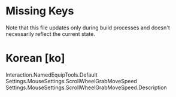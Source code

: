 # Missing Keys
Note that this file updates only during build processes and doesn't necessarily reflect the current state.

# Korean [ko]
Interaction.NamedEquipTools.Default  
Settings.MouseSettings.ScrollWheelGrabMoveSpeed  
Settings.MouseSettings.ScrollWheelGrabMoveSpeed.Description  

